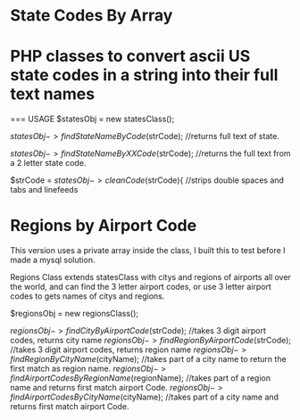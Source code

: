 State Codes By Array
====================

PHP classes to convert ascii US state codes in a string into their full text names
===============

=== USAGE
  $statesObj = new statesClass();

  $statesObj->findStateNameByCode($strCode);   //returns full text of state.
  
  $statesObj->findStateNameByXXCode($strCode); //returns the full text from a 2 letter state code.

  $strCode = $statesObj->cleanCode($strCode){  //strips double spaces and []()tabs and linefeeds


Regions by Airport Code
=======================

This version uses a private array inside the class, I built this to test before I made a mysql solution.

  Regions Class extends statesClass with citys and regions of airports all over the world, and can find the 3 letter airport codes,
  or use 3 letter airport codes to gets names of citys and regions.

  $regionsObj = new regionsClass();

  $regionsObj->findCityByAirportCode($strCode);            //takes 3 digit airport codes, returns city name
  $regionsObj->findRegionByAirportCode($strCode);          //takes 3 digit airport codes, returns region name
  $regionsObj->findRegionByCityName($cityName);            //takes part of a city name to return the first match as region name.
  $regionsObj->findAirportCodesByRegionName($regionName);  //takes part of a region name and returns first match airport Code.
  $regionsObj->findAirportCodesByCityName($cityName);      //takes part of a city name and returns first match airport Code.